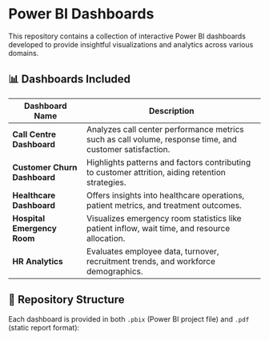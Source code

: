# Power BI Dashboards

This repository contains a collection of interactive Power BI dashboards developed to provide insightful visualizations and analytics across various domains.

## 📊 Dashboards Included

| Dashboard Name               | Description                                                                 |
|-----------------------------|-----------------------------------------------------------------------------|
| **Call Centre Dashboard**   | Analyzes call center performance metrics such as call volume, response time, and customer satisfaction. |
| **Customer Churn Dashboard**| Highlights patterns and factors contributing to customer attrition, aiding retention strategies. |
| **Healthcare Dashboard**    | Offers insights into healthcare operations, patient metrics, and treatment outcomes. |
| **Hospital Emergency Room** | Visualizes emergency room statistics like patient inflow, wait time, and resource allocation. |
| **HR Analytics**            | Evaluates employee data, turnover, recruitment trends, and workforce demographics. |

## 📂 Repository Structure

Each dashboard is provided in both `.pbix` (Power BI project file) and `.pdf` (static report format):

